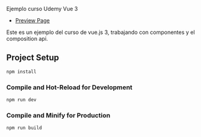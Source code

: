 Ejemplo curso Udemy Vue 3

- [Preview Page](https://mivuecomponent.netlify.app)

Este es un ejemplo del curso de vue.js 3, trabajando con  componentes y el composition api.
## Project Setup

```sh
npm install
```

### Compile and Hot-Reload for Development

```sh
npm run dev
```

### Compile and Minify for Production

```sh
npm run build
```
